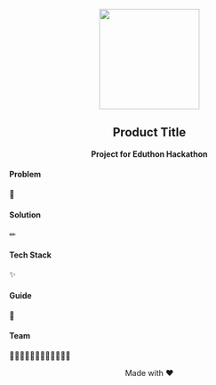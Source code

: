 <p align="center"><img src="https://image.flaticon.com/icons/svg/2037/2037569.svg" align="center" width="180"></p>
<h2 align="center">Product Title</h2>
<p align="center"><b>Project for Eduthon Hackathon</b></p>

#### Problem

👻

#### Solution

✏

#### Tech Stack

✨

#### Guide

📄

#### Team

👨🏻‍💻👨🏻‍💻👨🏻‍💻👨🏻‍💻

<p align="center"> Made with ❤️</p>

